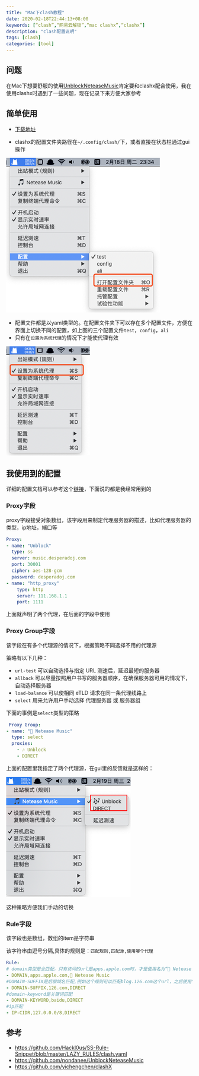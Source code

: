 ```yaml
---
title: "Mac下clash教程"
date: 2020-02-18T22:44:13+08:00
keywords: [“clash”,“网易云解锁”,“mac clashx”,“clashx”]
description: "clash配置说明"
tags: [clash]
categories: [tool]
---
```


## 问题
在Mac下想要舒服的使用[UnblockNeteaseMusic](https://github.com/nondanee/UnblockNeteaseMusic)肯定要和clashx配合使用，我在使用clashx时遇到了一些问题，现在记录下来方便大家参考

## 简单使用

* [下载地址](https://github.com/yichengchen/clashX/releases)

* clashx的配置文件夹路径在`~/.config/clash/`下，或者直接在状态栏通过gui操作

![image-20200218233508156](image-20200218233508156.png)
* 配置文件都是以yaml类型的。在配置文件夹下可以存在多个配置文件，方便在界面上切换不同的配置，如上图的三个配置文件`test`，`config`，`ali`
* 只有在`设置为系统代理`的情况下才能使代理有效

  

![image-20200218234003394](image-20200218234003394.png)

## 我使用到的配置

详细的配置文档可以参考这个[链接](https://github.com/Hackl0us/SS-Rule-Snippet/blob/master/LAZY_RULES/clash.yaml)，下面说的都是我经常用到的

### Proxy字段

proxy字段接受对象数组，该字段用来制定代理服务器的描述，比如代理服务器的类型，ip地址，端口等

```yaml
Proxy:
- name: "Unblock"
  type: ss
  server: music.desperadoj.com
  port: 30001
  cipher: aes-128-gcm
  password: desperadoj.com
- name: "http_proxy"
	type: http
	server: 111.168.1.1
	port: 1111
```

上面就声明了两个代理，在后面的字段中使用

### Proxy Group字段

该字段在有多个代理源的情况下，根据策略不同选择不用的代理源

策略有以下几种：

* `url-test` 可以自动选择与指定 URL 测速后，延迟最短的服务器
* `allback` 可以尽量按照用户书写的服务器顺序，在确保服务器可用的情况下，自动选择服务器
* `load-balance` 可以使相同 eTLD 请求在同一条代理线路上
* `select` 用来允许用户手动选择 代理服务器 或 服务器组

下面的事例是`select`类型的策略

```yaml
 Proxy Group:
- name: "🎵 Netease Music"
  type: select
  proxies: 
    - 🎶 Unblock
    - DIRECT
```

上面的配置里我指定了两个代理源，在gui里的反馈就是这样的：

![image-20200219203346100](image-20200219203346100.png)

这种策略方便我们手动的切换

### Rule字段

该字段也是数组，数组的item是字符串

该字符串由逗号分隔,具体的规则是：`匹配规则,匹配源,使用哪个代理`

```yaml
Rule:
# domain类型是全匹配，只有访问的url是apps.apple.com时，才是使用名为“🎵 Netease Music”的代理
- DOMAIN,apps.apple.com,🎵 Netease Music
#DOMAIN-SUFFIX是后缀域名匹配,例如这个规则可以匹配blog.126.com这个url，之后使用"direct"这个代理
- DOMAIN-SUFFIX,126.com,DIRECT
#domain-keyword是关键词匹配
- DOMAIN-KEYWORD,baidu,DIRECT
#ip匹配
- IP-CIDR,127.0.0.0/8,DIRECT
```



## 参考

* https://github.com/Hackl0us/SS-Rule-Snippet/blob/master/LAZY_RULES/clash.yaml
* https://github.com/nondanee/UnblockNeteaseMusic
* https://github.com/yichengchen/clashX

